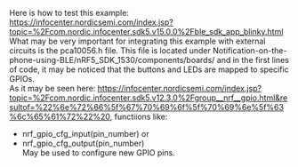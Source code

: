 Here is how to test this example: https://infocenter.nordicsemi.com/index.jsp?topic=%2Fcom.nordic.infocenter.sdk5.v15.0.0%2Fble_sdk_app_blinky.html 
What may be very important for integrating this example with external circuits is the pca10056.h file. This file is located under Notification-on-the-phone-using-BLE/nRF5_SDK_1530/components/boards/ and in the first lines of code, it may be noticed that the buttons and LEDs are mapped to specific GPIOs.  
As it may be seen here: https://infocenter.nordicsemi.com/index.jsp?topic=%2Fcom.nordic.infocenter.sdk5.v12.3.0%2Fgroup__nrf__gpio.html&resultof=%22%6e%72%66%5f%67%70%69%6f%5f%70%69%6e%5f%63%6c%65%61%72%22%20, functiions like:
- nrf_gpio_cfg_input(pin_number) or
- nrf_gpio_cfg_output(pin_number)    
May be used to configure new GPIO pins. 
